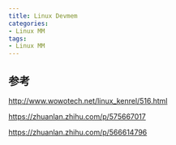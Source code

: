 ```yaml
---
title: Linux Devmem
categories: 
- Linux MM
tags:
- Linux MM
---
```


## 参考
http://www.wowotech.net/linux_kenrel/516.html

https://zhuanlan.zhihu.com/p/575667017

https://zhuanlan.zhihu.com/p/566614796
